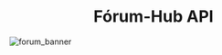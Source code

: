 <h1 align="center"> Fórum-Hub API</h1>

![forum_banner](https://github.com/Gabriel4502/Forum-Hub/assets/47870292/3596d59e-fe0c-4e84-884d-6c37ad4856e3)
